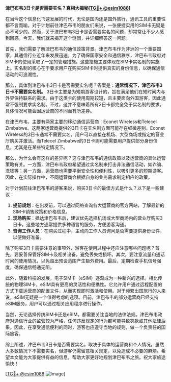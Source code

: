 **津巴布韦3日卡是否需要实名？真相大揭秘[[TG💪+ @esim1088](https://t.me/s/esim1088)]**

在当今这个信息化飞速发展的时代，无论是国内还是国外旅行，通讯工具的重要性都不言而喻。对于计划前往津巴布韦的朋友们来说，一张便捷实用的SIM卡无疑是必不可少的。然而，关于津巴布韦3日卡是否需要实名的问题，却常常让不少人感到困惑。今天，我们就来揭开这个谜团，并详细解答这一问题。

首先，我们需要了解津巴布韦的通信政策背景。津巴布韦作为非洲的一个重要国家，其通信行业近年来发展迅速。为了确保国家安全和通信秩序，津巴布韦政府对SIM卡的使用采取了一定的管理措施。这些措施主要体现在SIM卡实名制的实施上。实名制的核心在于要求用户在购买SIM卡时提供真实的身份信息，以确保通信活动的可追溯性。

那么，具体到津巴布韦3日卡是否需要实名呢？答案是：**通常情况下，津巴布韦3日卡不需要实名制。** 3日卡主要是为短期游客设计的，旨在满足他们在短时间内与外界保持联系的需求。由于这类卡的使用周期较短，且主要面向外国游客，因此通常不强制要求实名制。不过，这并不意味着所有3日卡都完全免于实名制的要求。具体情况可能会因运营商的不同而有所差异。

在津巴布韦，主要有两家主要的移动通信运营商：Econet Wireless和Telecel Zimbabwe。这两家运营商提供的3日卡在实名制方面可能存在细微差别。Econet Wireless的3日卡通常不需要实名，用户可以直接在机场、大型商场或指定的营业厅购买并激活。而Telecel Zimbabwe的3日卡则可能需要用户提供部分身份信息，尤其是在某些特定情况下。

那么，为什么会有这样的差异呢？这与津巴布韦的通信政策以及运营商的具体运营策略有关。一方面，津巴布韦政府希望通过实名制来打击非法通信活动，如诈骗、洗钱等；另一方面，运营商也需要平衡安全性和便利性，以吸引更多的短期游客。因此，在实际操作中，不同运营商会根据自身的业务需求制定相应的政策。

对于计划前往津巴布韦的游客来说，购买3日卡的最佳方式是什么？以下是一些建议：

1. **提前规划**：在出发前，可以通过网络查询各大运营商的官方网站，了解最新的SIM卡销售政策和价格信息。
2. **现场购买**：抵达津巴布韦后，建议优先选择机场或大型商场内的营业厅购买3日卡。这些地方通常提供多种语言的服务，方便游客沟通。
3. **咨询工作人员**：在购买过程中，主动向工作人员询问是否需要提供身份证件，以便做好准备。

除了购买3日卡需要注意的事项外，游客在使用过程中还应注意哪些问题呢？首先，要妥善保管好SIM卡及相关设备，避免丢失或损坏。其次，要注意流量和通话时间的使用情况，以免超出预设范围产生额外费用。最后，定期检查手机信号强度，确保通信畅通无阻。

此外，随着科技的发展，电子SIM卡（eSIM）逐渐成为一种新兴的选择。相比传统的物理SIM卡，eSIM具有更高的灵活性和便携性。它允许用户通过远程配置的方式下载运营商的配置文件，从而实现即时激活和使用。对于频繁出国旅行的人来说，eSIM无疑是一个值得考虑的选项。目前，津巴布韦的部分运营商已经支持eSIM服务，用户可以通过相关应用程序进行操作。

当然，无论选择传统SIM卡还是eSIM，都需要关注当地的法律法规。津巴布韦政府对通信行业的监管较为严格，任何违反规定的行为都可能导致罚款或其他法律后果。因此，在享受通信便利的同时，游客也应遵守当地的规则，做一个负责任的国际旅客。

综上所述，津巴布韦3日卡是否需要实名，取决于具体的运营商和个人情况。虽然大多数情况下不需要实名，但游客仍需留意相关规定，以免造成不必要的麻烦。希望本文能为大家提供有益的信息，帮助大家更好地规划津巴布韦之旅。祝大家旅途愉快！

[[TG💪+ @esim1088](https://t.me/s/esim1088) ![Image](https://i.postimg.cc/4NQfJmqS/Snipaste-2025-05-13-00-14-12.png)]